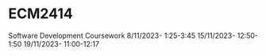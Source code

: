 # ECM2414
Software Development Coursework
8/11/2023- 1:25-3:45
15/11/2023- 12:50-1:50
19/11/2023- 11:00-12:17
